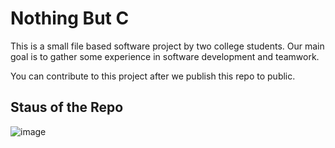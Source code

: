 # Nothing But C

This is a small file based software project by two college students.
Our main goal is to gather some experience in software development and teamwork.

You can contribute to this project after we publish this repo to public.

## Staus of the Repo

![image](https://user-images.githubusercontent.com/99195543/210785839-1cf1d970-0c72-4e90-a46a-ea307c9bdd42.png)


